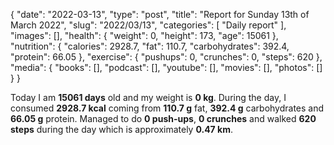 {
    "date": "2022-03-13",
    "type": "post",
    "title": "Report for Sunday 13th of March 2022",
    "slug": "2022\/03\/13",
    "categories": [
        "Daily report"
    ],
    "images": [],
    "health": {
        "weight": 0,
        "height": 173,
        "age": 15061
    },
    "nutrition": {
        "calories": 2928.7,
        "fat": 110.7,
        "carbohydrates": 392.4,
        "protein": 66.05
    },
    "exercise": {
        "pushups": 0,
        "crunches": 0,
        "steps": 620
    },
    "media": {
        "books": [],
        "podcast": [],
        "youtube": [],
        "movies": [],
        "photos": []
    }
}

Today I am <strong>15061 days</strong> old and my weight is <strong>0 kg</strong>. During the day, I consumed <strong>2928.7 kcal</strong> coming from <strong>110.7 g</strong> fat, <strong>392.4 g</strong> carbohydrates and <strong>66.05 g</strong> protein. Managed to do <strong>0 push-ups</strong>, <strong>0 crunches</strong> and walked <strong>620 steps</strong> during the day which is approximately <strong>0.47 km</strong>.